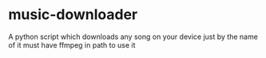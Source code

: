 # music-downloader
A python script which downloads any song on your device just by the name of it
must have ffmpeg in path to use it
